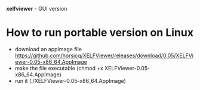 **xelfviewer** - GUI version

How to run portable version on Linux
=======

* download an appImage file https://github.com/horsicq/XELFViewer/releases/download/0.05/XELFViewer-0.05-x86_64.AppImage
* make the file executable (chmod +x XELFViewer-0.05-x86_64.AppImage)
* run it (./XELFViewer-0.05-x86_64.AppImage)
